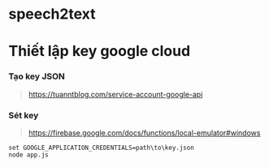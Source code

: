 # speech2text


# Thiết lập key google cloud
### Tạo key JSON
>https://tuanntblog.com/service-account-google-api

### Sét key
>https://firebase.google.com/docs/functions/local-emulator#windows
```
set GOOGLE_APPLICATION_CREDENTIALS=path\to\key.json
node app.js
````
